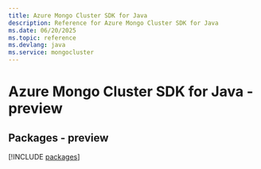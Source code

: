 ```yaml
---
title: Azure Mongo Cluster SDK for Java
description: Reference for Azure Mongo Cluster SDK for Java
ms.date: 06/20/2025
ms.topic: reference
ms.devlang: java
ms.service: mongocluster
---
```

# Azure Mongo Cluster SDK for Java - preview
## Packages - preview
[!INCLUDE [packages](mongo-cluster-index.md)]